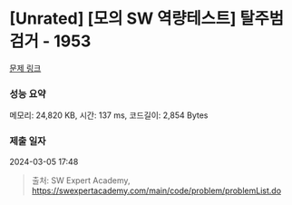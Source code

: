 # [Unrated] [모의 SW 역량테스트] 탈주범 검거 - 1953 

[문제 링크](https://swexpertacademy.com/main/code/problem/problemDetail.do?contestProbId=AV5PpLlKAQ4DFAUq) 

### 성능 요약

메모리: 24,820 KB, 시간: 137 ms, 코드길이: 2,854 Bytes

### 제출 일자

2024-03-05 17:48



> 출처: SW Expert Academy, https://swexpertacademy.com/main/code/problem/problemList.do